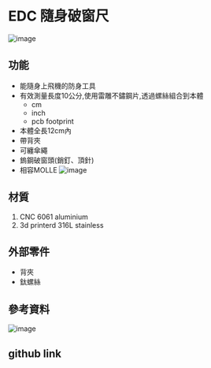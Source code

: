 # EDC 隨身破窗尺
![image](https://github.com/user-attachments/assets/527f5455-db5b-43e7-a5f2-645480e8a1a4)
## 功能
- 能隨身上飛機的防身工具
- 有效測量長度10公分,使用雷雕不鏽鋼片,透過螺絲組合到本體
    - cm
    - inch
    - pcb footprint
- 本體全長12cm內
- 帶背夾
- 可纏傘繩
- 鎢鋼破窗頭(銷釘、頂針)
- 相容MOLLE
![image](https://github.com/user-attachments/assets/ed0f40c6-8fc0-4d86-92d3-4a3ec1dd19c1)


## 材質
1. CNC 6061 aluminium
2. 3d printerd 316L stainless
## 外部零件
- 背夾
- 鈦螺絲
## 參考資料
![image](https://github.com/user-attachments/assets/e4e32e5f-a8e6-41d9-8bf0-9b8e547e3ddb)


## github link
